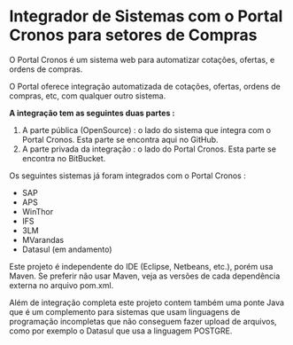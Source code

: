 # Integrador de Sistemas com o Portal Cronos para setores de Compras

O Portal Cronos é um sistema web para automatizar cotações, ofertas, e ordens de compras.

O Portal oferece integração automatizada de cotações, ofertas, ordens de compras, etc, com qualquer outro sistema.

__A integração tem as seguintes duas partes :__

1. A parte pública (OpenSource)  : o lado do sistema que integra com o Portal  Cronos. 
   Esta parte se encontra aqui no GitHub.
2. A parte privada da integração : o lado do Portal Cronos.
   Esta parte se encontra no BitBucket.
   
Os seguintes sistemas já foram integrados com o Portal Cronos : 
* SAP	     
* APS	     
* WinThor   
* IFS       
* 3LM       
* MVarandas
* Datasul (em andamento)

Este projeto é independente do IDE (Eclipse, Netbeans, etc.), porém usa Maven. 
Se preferir não usar Maven, veja as versões de cada dependência externa no arquivo pom.xml.

Além de integração completa este projeto contem também uma ponte Java que é um complemento para sistemas
que usam linguagens de programação incompletas que não conseguem fazer upload de arquivos, 
como por exemplo o Datasul que usa a linguagem POSTGRE.  
